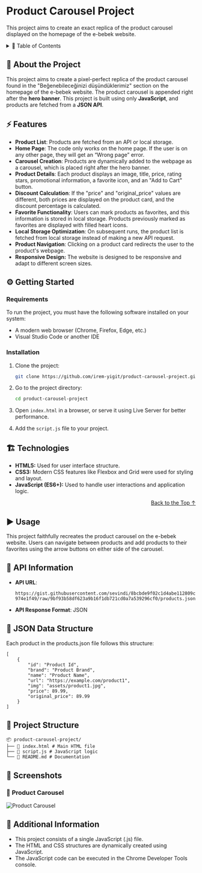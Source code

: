 # Product Carousel Project
<a name="readme-top"></a>
This project aims to create an exact replica of the product carousel displayed on the homepage of the e-bebek website.

<details>
  <summary>📜 Table of Contents</summary>
  <ol>
    <li><a href="#about-the-project">About the Project</a></li>
    <li><a href="#features">Features</a></li>
    <li>
      <a href="#getting-started">Getting Started</a>
      <ul>
        <li><a href="#requirements">Requirements</a></li>
        <li><a href="#installation">Installation</a></li>
      </ul>
    </li>
    <li><a href="#technologies">Technologies</a></li>
    <li><a href="#usage">Usage</a></li>
    <li><a href="#api-information">API Information</a></li>
    <li><a href="#json-data-structure">JSON Data Structure</a></li>
    <li><a href="#project-structure">Project Structure</a></li>
    <li><a href="#screenshots">Screenshots</a></li>
    <li><a href="#additional-information">Additional Information</a></li>
  </ol>
</details>


## 📌 About the Project

This project aims to create a pixel-perfect replica of the product carousel found in the "Beğenebileceğinizi düşündüklerimiz" section on the homepage of the e-bebek website. The product carousel is appended right after the **hero banner**. This project is built using only **JavaScript**, and products are fetched from a **JSON API**.

## ⚡ Features

- **Product List**: Products are fetched from an API or local storage.
- **Home Page**: The code only works on the home page. If the user is on any other page, they will get an “Wrong page” error.
- **Carousel Creation**: Products are dynamically added to the webpage as a carousel, which is placed right after the hero banner.
- **Product Details**: Each product displays an image, title, price, rating stars, promotional information, a favorite icon, and an "Add to Cart" button.
- **Discount Calculation**: If the "price" and "original_price" values are different, both prices are displayed on the product card, and the discount percentage is calculated.
- **Favorite Functionality**: Users can mark products as favorites, and this information is stored in local storage. Products previously marked as favorites are displayed with filled heart icons.
- **Local Storage Optimization**: On subsequent runs, the product list is fetched from local storage instead of making a new API request.
- **Product Navigation**: Clicking on a product card redirects the user to the product's webpage.
- **Responsive Design:** The website is designed to be responsive and adapt to different screen sizes.


## ⚙️ Getting Started 

### Requirements

To run the project, you must have the following software installed on your system:

- A modern web browser (Chrome, Firefox, Edge, etc.)
- Visual Studio Code or another IDE

### Installation 

1. Clone the project:
   
   ```bash
   git clone https://github.com/irem-yigit/product-carousel-project.git
   ```  
2. Go to the project directory:
   
   ```bash
   cd product-carousel-project
   ```  
3. Open `index.html` in a browser, or serve it using Live Server for better performance.

4. Add the `script.js` file to your project.

## 🏗️ Technologies 

- **HTML5:** Used for user interface structure.
- **CSS3:** Modern CSS features like Flexbox and Grid were used for styling and layout.
- **JavaScript (ES6+):** Used to handle user interactions and application logic.
<p align="right"><a href="#readme-top">Back to the Top ↑ </a></p>

## ▶️ Usage

This project faithfully recreates the product carousel on the e-bebek website. Users can navigate between products and add products to their favorites using the arrow buttons on either side of the carousel.

## 🔗 API Information

- **API URL**:
 
    `https://gist.githubusercontent.com/sevindi/8bcbde9f02c1d4abe112809c974e1f49/raw/9bf93b58df623a9b16f1db721cd0a7a539296cf0/products.json`

- **API Response Format**: JSON

## 📝 JSON Data Structure

Each product in the products.json file follows this structure:

    [
        {
            "id": "Product Id",
            "brand": "Product Brand",
            "name": "Product Name",
            "url": "https://example.com/product1",
            "img": "assets/product1.jpg",
            "price": 89.99,
            "original_price": 89.99
        }
    ]

## 📂 Project Structure

    📦 product-carousel-project/
    ├── 📄 index.html # Main HTML file
    ├── 📄 script.js # JavaScript logic
    └── 📄 README.md # Documentation

## 📸 Screenshots

### 🔹 **Product Carousel**

![Product Carousel](screenshots/carousel.png)

## 🎯 Additional Information

* This project consists of a single JavaScript (.js) file. 
* The HTML and CSS structures are dynamically created using JavaScript.
* The JavaScript code can be executed in the Chrome Developer Tools console.
